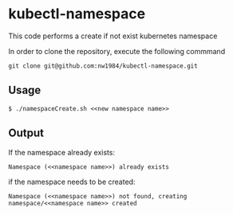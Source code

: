 # kubectl-namespace

This code performs a create if not exist kubernetes namespace

In order to clone the repository, execute the following commmand
```shell script
git clone git@github.com:nw1984/kubectl-namespace.git
```

## Usage
```shell script
$ ./namespaceCreate.sh <<new namespace name>>
```

## Output
If the namespace already exists:
```shell script
Namespace (<<namespace name>>) already exists
```

if the namespace needs to be created:
```shell script
Namespace (<<namespace name>>) not found, creating
namespace/<<namespace name>> created
```